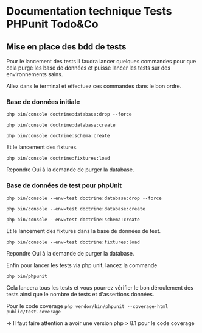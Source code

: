 # Documentation technique Tests PHPunit Todo&Co

## Mise en place des bdd de tests

Pour le lancement des tests il faudra lancer quelques commandes pour que cela purge les base de données et puisse lancer les tests sur
des environnements sains.

Allez dans le terminal et effectuez ces commandes dans le bon ordre.

### Base de données initiale

```php bin/console doctrine:database:drop --force```

```php bin/console doctrine:database:create```

```php bin/console doctrine:schema:create```

Et le lancement des fixtures.

```php bin/console doctrine:fixtures:load```

Repondre Oui à la demande de purger la database.

### Base de données de test pour phpUnit

```php bin/console --env=test doctrine:database:drop --force```

```php bin/console --env=test doctrine:database:create```

```php bin/console --env=test doctrine:schema:create```

Et le lancement des fixtures dans la base de données de test.

```php bin/console --env=test doctrine:fixtures:load```

Repondre Oui à la demande de purger la database.
 
Enfin pour lancer les tests via php unit, lancez la commande 

```php bin/phpunit```

Cela lancera tous les tests et vous pourrez vérifier le bon déroulement des tests ainsi que le nombre
de tests et d'assertions données.

Pour le code coverage
```php vendor/bin/phpunit --coverage-html public/test-coverage``` 

-> Il faut faire attention à avoir une version php > 8.1 pour le code coverage

